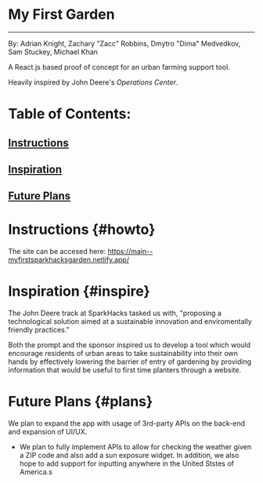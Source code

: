# My First Garden
---
By: Adrian Knight, Zachary "Zacc" Robbins, Dmytro "Dima" Medvedkov, Sam Stuckey, Michael Khan

A React.js based proof of concept for an urban farming support tool.

Heavily inspired by John Deere's *Operations Center*.

# Table of Contents:
## [Instructions](#howto)
## [Inspiration](#inspire)
## [Future Plans](#plans)

# Instructions {#howto}
The site can be accesed here: https://main--myfirstsparkhacksgarden.netlify.app/

# Inspiration {#inspire}
The John Deere track at SparkHacks tasked us with, "proposing a technological solution aimed at a sustainable innovation and enviromentally friendly practices."

Both the prompt and the sponsor inspired us to develop a tool which would encourage residents of urban areas to take sustainability into their own hands by effectively lowering the barrier of entry of gardening by providing information that would be useful to first time planters through a website.

# Future Plans {#plans}
We plan to expand the app with usage of 3rd-party APIs on the back-end and expansion of UI/UX.
- We plan to fully implement APIs to allow for checking the weather given a ZIP code and also add a sun exposure widget. In addition, we also hope to add support for inputting anywhere in the United Ststes of America.s